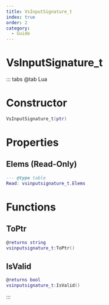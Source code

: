```yaml
---
title: VsInputSignature_t
index: true
order: 2
category:
  - Guide
---
```


# VsInputSignature_t

::: tabs
@tab Lua
# Constructor
```lua
VsInputSignature_t(ptr)
```
# Properties
## Elems (Read-Only)
```lua
--- @type table
Read: vsinputsignature_t.Elems
```
# Functions
## ToPtr
```lua
@returns string
vsinputsignature_t:ToPtr()
```
## IsValid
```lua
@returns bool
vsinputsignature_t:IsValid()
```

:::